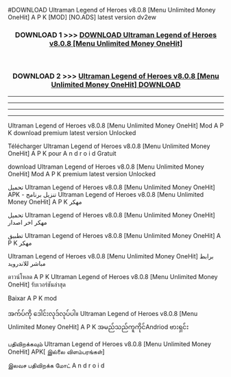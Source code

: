 #DOWNLOAD Ultraman Legend of Heroes  v8.0.8 [Menu Unlimited Money OneHit] A P K [MOD] [NO.ADS] latest version dv2ew



<div align="center">

<h3>DOWNLOAD 1 >>> <a href="https://teeasianyam.web.app?sq=Ultraman Legend of Heroes  v8.0.8 [Menu Unlimited Money OneHit]">DOWNLOAD Ultraman Legend of Heroes  v8.0.8 [Menu Unlimited Money OneHit] </a></h3><br>

<h3>DOWNLOAD 2 >>> <a href="https://teeasianyam.web.app?sq=Ultraman Legend of Heroes  v8.0.8 [Menu Unlimited Money OneHit] ">Ultraman Legend of Heroes  v8.0.8 [Menu Unlimited Money OneHit]  DOWNLOAD </a></h3>

</div>


----------------------------------------------------------

----------------------------------------------------------

----------------------------------------------------------

----------------------------------------------------------


Ultraman Legend of Heroes  v8.0.8 [Menu Unlimited Money OneHit]  Mod A P K download premium latest version Unlocked

Télécharger Ultraman Legend of Heroes  v8.0.8 [Menu Unlimited Money OneHit]  A P K pour A n d r o i d Gratuit

download Ultraman Legend of Heroes  v8.0.8 [Menu Unlimited Money OneHit]  Mod A P K premium latest version Unlocked

تحميل Ultraman Legend of Heroes  v8.0.8 [Menu Unlimited Money OneHit]  APK - تنزيل برنامج Ultraman Legend of Heroes  v8.0.8 [Menu Unlimited Money OneHit]  A P K مهكر

تحميل Ultraman Legend of Heroes  v8.0.8 [Menu Unlimited Money OneHit]  مهكر اخر اصدار

تطبيق Ultraman Legend of Heroes  v8.0.8 [Menu Unlimited Money OneHit]  A P K مهكر

Ultraman Legend of Heroes  v8.0.8 [Menu Unlimited Money OneHit]  برابط مباشر للاندرويد

ดาวน์โหลด A P K Ultraman Legend of Heroes  v8.0.8 [Menu Unlimited Money OneHit]  รับเวอร์ชันล่าสุด

Baixar A P K mod

အက်ပ်ကို ဒေါင်းလုဒ်လုပ်ပါ။ Ultraman Legend of Heroes  v8.0.8 [Menu Unlimited Money OneHit]  A P K အမည်သည်ကူကိုင်Andriod ဗားရှင်း

பதிவிறக்கவும் Ultraman Legend of Heroes  v8.0.8 [Menu Unlimited Money OneHit]  APK[ இல்லை விளம்பரங்கள்] 
 
இலவச பதிவிறக்க மோட் A n d r o i d



